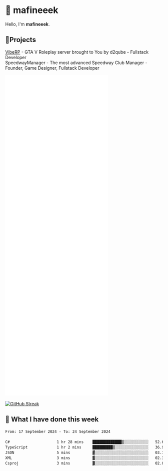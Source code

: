 # 👋 mafineeek
Hello, I'm **mafineeek**.

## 📝Projects

[VibeRP](https://v-rp.pl) - GTA V Roleplay server brought to You by d2qube - Fullstack Developer<br/>
SpeedwayManager - The most advanced Speedway Club Manager - Founder, Game Designer, Fullstack Developer


![](./github-metrics.svg)

[![GitHub Streak](https://streak-stats.demolab.com/?user=mafineeek)](https://git.io/streak-stats)

## 📰 What I have done this week
<!--START_SECTION:waka-->

```txt
From: 17 September 2024 - To: 24 September 2024

C#                     1 hr 28 mins    █████████████▒░░░░░░░░░░░   52.68 %
TypeScript             1 hr 2 mins     █████████▒░░░░░░░░░░░░░░░   36.91 %
JSON                   5 mins          ▓░░░░░░░░░░░░░░░░░░░░░░░░   03.18 %
XML                    3 mins          ▓░░░░░░░░░░░░░░░░░░░░░░░░   02.35 %
Csproj                 3 mins          ▓░░░░░░░░░░░░░░░░░░░░░░░░   02.08 %
```

<!--END_SECTION:waka-->
